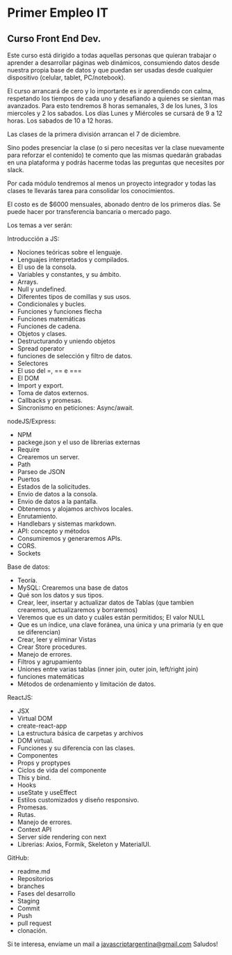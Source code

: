 # Primer Empleo IT
## Curso Front End Dev.

Este curso está dirigido a todas aquellas personas que quieran trabajar o aprender a desarrollar páginas web dinámicos, consumiendo datos desde nuestra propia base de datos y que puedan ser usadas desde cualquier dispositivo (celular, tablet, PC/notebook).

El curso arrancará de cero y lo importante es ir aprendiendo con calma, respetando los tiempos de cada uno y desafiando a quienes se sientan  mas avanzados.
Para esto tendremos 8 horas semanales, 3 de los lunes, 3 los miercoles y 2 los sabados.
Los días Lunes y Miércoles se cursará de 9 a 12 horas.
Los sabados de 10 a 12 horas.

Las clases de la primera división arrancan el 7 de diciembre.

Sino podes presenciar la clase (o si pero necesitas ver la clase nuevamente para reforzar el contenido) te comento que las mismas quedarán grabadas en una plataforma y podrás hacerme todas las preguntas que necesites por slack.

Por cada módulo tendremos al menos un proyecto integrador y todas las clases te llevarás tarea para consolidar los conocimientos.

El costo es de $6000 mensuales, abonado dentro de los primeros días. Se puede hacer por transferencia bancaria o mercado pago.

Los temas a ver serán:

Introducción a JS:
- Nociones teóricas sobre el lenguaje.
- Lenguajes interpretados y compilados.
- El uso de la consola.
- Variables y constantes, y su ámbito.
- Arrays.
- Null y undefined.
- Diferentes tipos de comillas y sus usos.
- Condicionales y bucles.
- Funciones y funciones flecha
- Funciones matemáticas
- Funciones de cadena.
- Objetos y clases.
- Destructurando y uniendo objetos
- Spread operator
- funciones de selección y filtro de datos.
- Selectores
- El uso del =, == e ===
- El DOM
- Import y export.
- Toma de datos externos.
- Callbacks y promesas.
- Sincronismo en peticiones: Async/await.

nodeJS/Express:
- NPM 
- packege.json y el uso de librerias externas
- Require
- Crearemos un server.
- Path
- Parseo de JSON
- Puertos
- Estados de la solicitudes.
- Envio de datos a la consola.
- Envio de datos a la pantalla.
- Obtenemos y alojamos archivos locales.
- Enrutamiento.
- Handlebars y sistemas markdown.
- API: concepto y métodos
- Consumiremos y generaremos APIs.
- CORS.
- Sockets

Base de datos:
- Teoría.
- MySQL: Crearemos una base de datos
- Qué son los datos y sus tipos.
- Crear, leer, insertar y actualizar datos de Tablas (que tambien crearemos, actualizaremos y borraremos)
- Veremos que es un dato y cuáles están permitidos; El valor NULL
- Que es un índice, una clave foránea, una única y una primaria (y en que se diferencian)
- Crear, leer y eliminar Vistas
- Crear Store procedures.
- Manejo de errores.
- Filtros y agrupamiento
- Uniones entre varias tablas (inner join, outer join, left/right join)
- funciones matemáticas
- Métodos de ordenamiento y limitación de datos.

ReactJS:
- JSX
- Virtual DOM
- create-react-app
- La estructura básica de carpetas y archivos
- DOM virtual.
- Funciones y su diferencia con las clases.
- Componentes
- Props y proptypes
- Ciclos de vida del componente
- This y bind.
- Hooks
- useState y useEffect
- Estilos customizados y diseño responsivo.
- Promesas.
- Rutas.
- Manejo de errores.
- Context API
- Server side rendering con next
- Librerias: Axios, Formik, Skeleton y MaterialUI.

GitHub: 
- readme.md
- Repositorios
- branches
- Fases del desarrollo
- Staging
- Commit
- Push
- pull request
- clonación.

Si te interesa, envíame un mail a javascriptargentina@gmail.com
Saludos!
